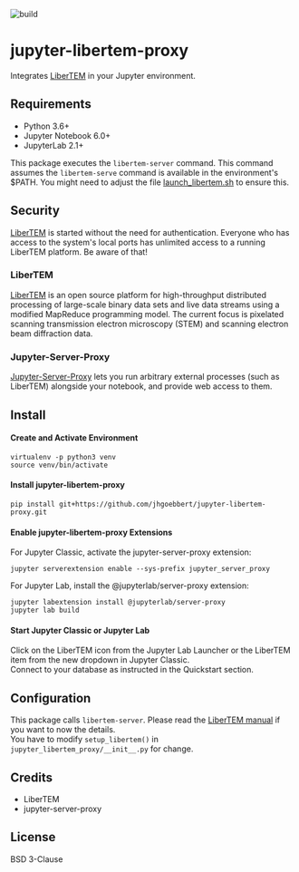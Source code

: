 ![build](https://github.com/jhgoebbert/jupyter-libertem-proxy/workflows/build/badge.svg)

# jupyter-libertem-proxy
Integrates [LiberTEM](https://libertem.github.io/LiberTEM/index.html) in your Jupyter environment.  

## Requirements
- Python 3.6+
- Jupyter Notebook 6.0+
- JupyterLab 2.1+

This package executes the `libertem-server` command. This command assumes the `libertem-serve` command is available in the environment's $PATH. You might need to adjust the file [launch_libertem.sh](jupyter-libertem-proxy/share/launch_libertem.sh) to ensure this.

## Security
[LiberTEM](https://libertem.github.io/LiberTEM/index.html) is started without the need for authentication. Everyone who has access to the system's local ports has unlimited access to a running LiberTEM platform. Be aware of that!

### LiberTEM
[LiberTEM](https://libertem.github.io/LiberTEM/index.html) is an open source platform for high-throughput distributed processing of large-scale binary data sets and live data streams using a modified MapReduce programming model.
The current focus is pixelated scanning transmission electron microscopy (STEM) and scanning electron beam diffraction data.

### Jupyter-Server-Proxy
[Jupyter-Server-Proxy](https://jupyter-server-proxy.readthedocs.io) lets you run arbitrary external processes (such as LiberTEM) alongside your notebook, and provide web access to them.

## Install 

#### Create and Activate Environment
```
virtualenv -p python3 venv
source venv/bin/activate
```

#### Install jupyter-libertem-proxy
```
pip install git+https://github.com/jhgoebbert/jupyter-libertem-proxy.git
```

#### Enable jupyter-libertem-proxy Extensions
For Jupyter Classic, activate the jupyter-server-proxy extension:
```
jupyter serverextension enable --sys-prefix jupyter_server_proxy
```

For Jupyter Lab, install the @jupyterlab/server-proxy extension:
```
jupyter labextension install @jupyterlab/server-proxy
jupyter lab build
```

#### Start Jupyter Classic or Jupyter Lab
Click on the LiberTEM icon from the Jupyter Lab Launcher or the LiberTEM item from the new dropdown in Jupyter Classic.  
Connect to your database as instructed in the Quickstart section.

## Configuration
This package calls `libertem-server`. Please read the [LiberTEM manual](https://libertem.github.io/LiberTEM/index.html) if you want to now the details.  
You have to modify `setup_libertem()` in `jupyter_libertem_proxy/__init__.py` for change.

## Credits
- LiberTEM
- jupyter-server-proxy

## License
BSD 3-Clause
